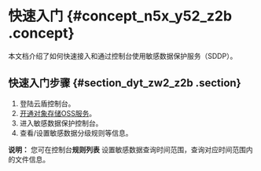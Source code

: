 # 快速入门 {#concept_n5x_y52_z2b .concept}

本文档介绍了如何快速接入和通过控制台使用敏感数据保护服务（SDDP）。

## 快速入门步骤 {#section_dyt_zw2_z2b .section}

1.  登陆云盾控制台。
2.  [开通对象存储OSS服务](https://help.aliyun.com/document_detail/31883.html?spm=a2c4g.11174283.6.559.4bb77da2ThEUSS)。
3.  进入敏感数据保护控制台。
4.  查看/设置敏感数据分级规则等信息。

**说明：** 您可在控制台**规则列表** 设置敏感数据查询时间范围，查询对应时间范围内的文件信息。

